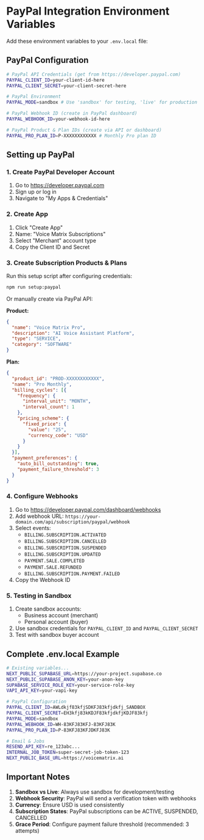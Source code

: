 # PayPal Integration Environment Variables

Add these environment variables to your `.env.local` file:

## PayPal Configuration

```bash
# PayPal API Credentials (get from https://developer.paypal.com)
PAYPAL_CLIENT_ID=your-client-id-here
PAYPAL_CLIENT_SECRET=your-client-secret-here

# PayPal Environment
PAYPAL_MODE=sandbox # Use 'sandbox' for testing, 'live' for production

# PayPal Webhook ID (create in PayPal dashboard)
PAYPAL_WEBHOOK_ID=your-webhook-id-here

# PayPal Product & Plan IDs (create via API or dashboard)
PAYPAL_PRO_PLAN_ID=P-XXXXXXXXXXXX # Monthly Pro plan ID
```

## Setting up PayPal

### 1. Create PayPal Developer Account
1. Go to https://developer.paypal.com
2. Sign up or log in
3. Navigate to "My Apps & Credentials"

### 2. Create App
1. Click "Create App"
2. Name: "Voice Matrix Subscriptions"
3. Select "Merchant" account type
4. Copy the Client ID and Secret

### 3. Create Subscription Products & Plans

Run this setup script after configuring credentials:
```bash
npm run setup:paypal
```

Or manually create via PayPal API:

**Product:**
```json
{
  "name": "Voice Matrix Pro",
  "description": "AI Voice Assistant Platform",
  "type": "SERVICE",
  "category": "SOFTWARE"
}
```

**Plan:**
```json
{
  "product_id": "PROD-XXXXXXXXXXXX",
  "name": "Pro Monthly",
  "billing_cycles": [{
    "frequency": {
      "interval_unit": "MONTH",
      "interval_count": 1
    },
    "pricing_scheme": {
      "fixed_price": {
        "value": "25",
        "currency_code": "USD"
      }
    }
  }],
  "payment_preferences": {
    "auto_bill_outstanding": true,
    "payment_failure_threshold": 3
  }
}
```

### 4. Configure Webhooks
1. Go to https://developer.paypal.com/dashboard/webhooks
2. Add webhook URL: `https://your-domain.com/api/subscription/paypal/webhook`
3. Select events:
   - `BILLING.SUBSCRIPTION.ACTIVATED`
   - `BILLING.SUBSCRIPTION.CANCELLED`
   - `BILLING.SUBSCRIPTION.SUSPENDED`
   - `BILLING.SUBSCRIPTION.UPDATED`
   - `PAYMENT.SALE.COMPLETED`
   - `PAYMENT.SALE.REFUNDED`
   - `BILLING.SUBSCRIPTION.PAYMENT.FAILED`
4. Copy the Webhook ID

### 5. Testing in Sandbox

1. Create sandbox accounts:
   - Business account (merchant)
   - Personal account (buyer)
2. Use sandbox credentials for `PAYPAL_CLIENT_ID` and `PAYPAL_CLIENT_SECRET`
3. Test with sandbox buyer account

## Complete .env.local Example

```bash
# Existing variables...
NEXT_PUBLIC_SUPABASE_URL=https://your-project.supabase.co
NEXT_PUBLIC_SUPABASE_ANON_KEY=your-anon-key
SUPABASE_SERVICE_ROLE_KEY=your-service-role-key
VAPI_API_KEY=your-vapi-key

# PayPal Configuration
PAYPAL_CLIENT_ID=AWLdkjf83kfjSDKFJ83kfjdkfj_SANDBOX
PAYPAL_CLIENT_SECRET=EH3kfj83kKDJF83kfjdkfjKDJF83kfj
PAYPAL_MODE=sandbox
PAYPAL_WEBHOOK_ID=WH-83KFJ83KFJ-83KFJ83K
PAYPAL_PRO_PLAN_ID=P-83KFJ83KFJDKFJ83K

# Email & Jobs
RESEND_API_KEY=re_123abc...
INTERNAL_JOB_TOKEN=super-secret-job-token-123
NEXT_PUBLIC_BASE_URL=https://voicematrix.ai
```

## Important Notes

1. **Sandbox vs Live**: Always use sandbox for development/testing
2. **Webhook Security**: PayPal will send a verification token with webhooks
3. **Currency**: Ensure USD is used consistently
4. **Subscription States**: PayPal subscriptions can be ACTIVE, SUSPENDED, CANCELLED
5. **Grace Period**: Configure payment failure threshold (recommended: 3 attempts)